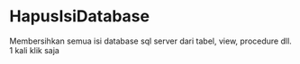 # HapusIsiDatabase
Membersihkan semua isi database sql server dari tabel, view, procedure dll. 1 kali klik saja
